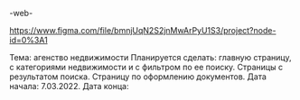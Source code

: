 -web-

https://www.figma.com/file/bmnjUqN2S2jnMwArPyU1S3/project?node-id=0%3A1


Тема: агенство недвижимости 
Планируется сделать: главную страницу, с категориями недвижимости и с фильтром по ее поиску. Страницы с результатом поиска. Страницу по оформлению документов. 
Дата начала: 7.03.2022. 
Дата конца: 

